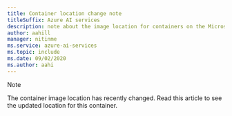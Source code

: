 ```yaml
---
title: Container location change note
titleSuffix: Azure AI services
description: note about the image location for containers on the Microsoft Container Registry
author: aahill
manager: nitinme
ms.service: azure-ai-services
ms.topic: include
ms.date: 09/02/2020
ms.author: aahi
---
```


> [!NOTE]
> The container image location has recently changed. Read this article to see the updated location for this container.
